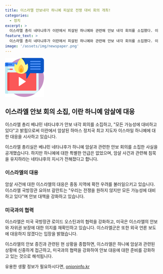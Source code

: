 ```yaml
---
title: 이스라엘 안보내각 하니예 피살로 전쟁 대비 회의 개최!
categories:
  - 정치
excerpt: >
  이스라엘 총리 네타냐후가 이란에서 피살된 하니예와 관련해 안보 내각 회의를 소집했다. 이스라엘은 모든 가능성에 대비하고 있으며, 국방장관은 전쟁을 원치 않지만 대비 중이라고 전했다. 미국과 이스라엘은 이란과 테러 단체의 이스라엘 위협에 대해 논의 중. 이스라엘군은 외국 언론 보도에 대응하지 않겠다고 밝히며 하니예 피살과 관련해 침묵을 유지하려고 하지만, 일부 장관들은 축하하는 듯한 발언을 하고 있다.
feature_text: >
  이스라엘 총리 네타냐후가 이란에서 피살된 하니예와 관련해 안보 내각 회의를 소집했다. 이스라엘은 모든 가능성에 대비하고 있으며, 국방장관은 전쟁을 원치 않지만 대비 중이라고 전했다. 미국과 이스라엘은 이란과 테러 단체의 이스라엘 위협에 대해 논의 중. 이스라엘군은 외국 언론 보도에 대응하지 않겠다고 밝히며 하니예 피살과 관련해 침묵을 유지하려고 하지만, 일부 장관들은 축하하는 듯한 발언을 하고 있다.
image: '/assets/img/newspaper.png'
---
```


<p><img src="/assets/img/news.png" alt="rentncar 속보" /></p>

<h2 data-ke-size="size26">이스라엘 안보 회의 소집, 이란 하니예 암살에 대응</h2>

<p>이스라엘 총리 베냐민 네타냐후가 안보 내각 회의를 소집하고, "모든 가능성에 대비하고 있다"고 밝힘으로써 이란에서 암살된 하마스 정치국 최고 지도자 이스마일 하니예에 대한 대응을 시사하고 있습니다.</p>

<p data-ke-size="size16">이스라엘 총리실은 베냐민 네타냐후가 하니예 암살과 관련한 안보 회의를 소집한 사실을 공개했습니다. 하지만 하니예에 대한 특별한 언급은 없었으며, 암살 사건과 관련해 침묵을 유지하라는 네타냐후의 지시가 전해졌다고 합니다.</p>

<h3>이스라엘의 대응</h3>

<p>암살 사건에 대한 이스라엘의 대응은 중동 지역에 확전 우려를 불러일으키고 있습니다. 이스라엘 국방장관 요아브 갈란트는 "우리는 전쟁을 원하지 않지만 모든 가능성에 대비하고 있다"며 안보 대책을 강화하고 있습니다.</p>

<h3>미국과의 협력</h3>

<p>이스라엘은 미국 국방장관 로이드 오스틴과의 협력을 강화하고, 미국은 이스라엘의 안보와 자위권 보장에 대한 의지를 재확인하고 있습니다. 이스라엘군은 또한 외국 언론 보도에 대응하지 않겠다는 입장을 밝혔습니다.</p>

<p>이스라엘의 안보 증진과 관련된 현 상황을 종합하면, 이스라엘은 하니예 암살과 관련된 상황에 신중하게 접근하고, 미국과의 협력을 강화하여 안보 대응에 대한 준비를 강화하고 있는 것으로 해석됩니다.</p>
유용한 생활 정보가 필요하시다면, <a href="https://onioninfo.kr" rel="dofollow">onioninfo.kr</a>


